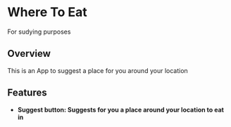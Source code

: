 # Where To Eat

For sudying purposes

## Overview

This is an App to suggest a place for you around your location

## Features

*    **Suggest button: Suggests for you a place around your location to eat in**
